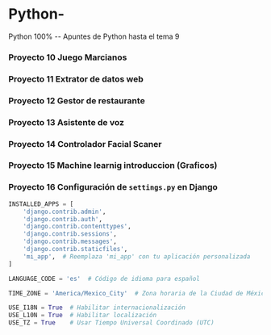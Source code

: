 # Python-
Python 100% 
-- Apuntes de Python hasta el tema 9 
### Proyecto 10 Juego Marcianos
### Proyecto 11 Extrator de datos web
### Proyecto 12 Gestor de restaurante
### Proyecto 13 Asistente de voz
### Proyecto 14 Controlador Facial Scaner
### Proyecto 15 Machine learnig introduccion (Graficos) 
### Proyecto 16 Configuración de `settings.py` en Django

```python
INSTALLED_APPS = [
    'django.contrib.admin',
    'django.contrib.auth',
    'django.contrib.contenttypes',
    'django.contrib.sessions',
    'django.contrib.messages',
    'django.contrib.staticfiles',
    'mi_app',  # Reemplaza 'mi_app' con tu aplicación personalizada
]

LANGUAGE_CODE = 'es'  # Código de idioma para español

TIME_ZONE = 'America/Mexico_City'  # Zona horaria de la Ciudad de México

USE_I18N = True  # Habilitar internacionalización
USE_L10N = True  # Habilitar localización
USE_TZ = True    # Usar Tiempo Universal Coordinado (UTC)

